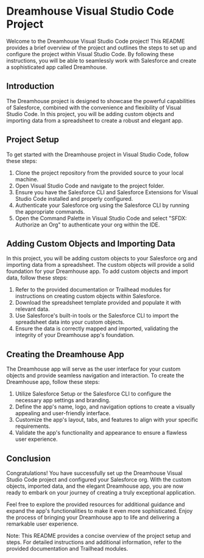 # Dreamhouse Visual Studio Code Project

Welcome to the Dreamhouse Visual Studio Code project! This README provides a brief overview of the project and outlines the steps to set up and configure the project within Visual Studio Code. By following these instructions, you will be able to seamlessly work with Salesforce and create a sophisticated app called Dreamhouse.

## Introduction
The Dreamhouse project is designed to showcase the powerful capabilities of Salesforce, combined with the convenience and flexibility of Visual Studio Code. In this project, you will be adding custom objects and importing data from a spreadsheet to create a robust and elegant app.

## Project Setup
To get started with the Dreamhouse project in Visual Studio Code, follow these steps:

1. Clone the project repository from the provided source to your local machine.
2. Open Visual Studio Code and navigate to the project folder.
3. Ensure you have the Salesforce CLI and Salesforce Extensions for Visual Studio Code installed and properly configured.
4. Authenticate your Salesforce org using the Salesforce CLI by running the appropriate commands.
5. Open the Command Palette in Visual Studio Code and select "SFDX: Authorize an Org" to authenticate your org within the IDE.

## Adding Custom Objects and Importing Data
In this project, you will be adding custom objects to your Salesforce org and importing data from a spreadsheet. The custom objects will provide a solid foundation for your Dreamhouse app. To add custom objects and import data, follow these steps:

1. Refer to the provided documentation or Trailhead modules for instructions on creating custom objects within Salesforce.
2. Download the spreadsheet template provided and populate it with relevant data.
3. Use Salesforce's built-in tools or the Salesforce CLI to import the spreadsheet data into your custom objects.
4. Ensure the data is correctly mapped and imported, validating the integrity of your Dreamhouse app's foundation.

## Creating the Dreamhouse App
The Dreamhouse app will serve as the user interface for your custom objects and provide seamless navigation and interaction. To create the Dreamhouse app, follow these steps:

1. Utilize Salesforce Setup or the Salesforce CLI to configure the necessary app settings and branding.
2. Define the app's name, logo, and navigation options to create a visually appealing and user-friendly interface.
3. Customize the app's layout, tabs, and features to align with your specific requirements.
4. Validate the app's functionality and appearance to ensure a flawless user experience.

## Conclusion
Congratulations! You have successfully set up the Dreamhouse Visual Studio Code project and configured your Salesforce org. With the custom objects, imported data, and the elegant Dreamhouse app, you are now ready to embark on your journey of creating a truly exceptional application.

Feel free to explore the provided resources for additional guidance and expand the app's functionalities to make it even more sophisticated. Enjoy the process of bringing your Dreamhouse app to life and delivering a remarkable user experience.

Note: This README provides a concise overview of the project setup and steps. For detailed instructions and additional information, refer to the provided documentation and Trailhead modules.
